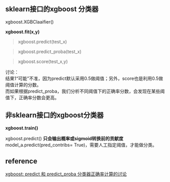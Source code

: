 ## sklearn接口的xgboost 分类器  
xgboost.XGBClaaifier()  

**xgboost.fit(x,y)**

> xgboost.predict(test_x)    

> xgboost.predict_proba(test_x)

> xgboost.score(test_x,y)

讨论：  
结果1“可能”不准，因为predict默认采用0.5做阈值；另外，score也是利用0.5做阈值计算的分数。  
而如果根据predict_proba，我们分析不同阈值下的正确率分数，会发现在某些阈值下，正确率分数会更高。


## 非sklearn接口的xgboost分类器  
**xgboost.train()**

xgboost.predict() **只会输出概率或sigmoid转换前的贡献度**model_a.predict(pred_contribs= True)，需要人工指定阈值，才能做分类。

 
## reference
[xgboost: predict 和 predict_proba 分类器正确率计算的讨论](https://blog.csdn.net/aaa_aaa1sdf/article/details/83024776)
